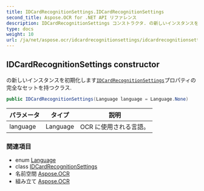 ```yaml
---
title: IDCardRecognitionSettings.IDCardRecognitionSettings
second_title: Aspose.OCR for .NET API リファレンス
description: IDCardRecognitionSettings コンストラクタ. の新しいインスタンスを初期化しますIDCardRecognitionSettingsプロパティの完全なセットを持つクラス.
type: docs
weight: 10
url: /ja/net/aspose.ocr/idcardrecognitionsettings/idcardrecognitionsettings/
---
```

## IDCardRecognitionSettings constructor

の新しいインスタンスを初期化します[`IDCardRecognitionSettings`](../)プロパティの完全なセットを持つクラス.

```csharp
public IDCardRecognitionSettings(Language language = Language.None)
```

| パラメータ | タイプ | 説明 |
| --- | --- | --- |
| language | Language | OCR に使用される言語。 |

### 関連項目

* enum [Language](../../language/)
* class [IDCardRecognitionSettings](../)
* 名前空間 [Aspose.OCR](../../idcardrecognitionsettings/)
* 組み立て [Aspose.OCR](../../../)


